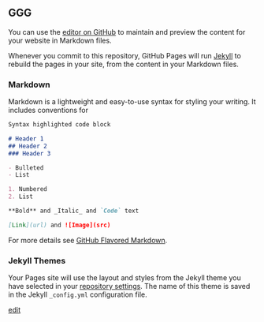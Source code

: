 ## GGG

You can use the [editor on GitHub](https://github.com/gggwcg/gggwcg.github.io/edit/master/index.md) to maintain and preview the content for your website in Markdown files.

Whenever you commit to this repository, GitHub Pages will run [Jekyll](https://jekyllrb.com/) to rebuild the pages in your site, from the content in your Markdown files.

### Markdown

Markdown is a lightweight and easy-to-use syntax for styling your writing. It includes conventions for

```markdown
Syntax highlighted code block

# Header 1
## Header 2
### Header 3

- Bulleted
- List

1. Numbered
2. List

**Bold** and _Italic_ and `Code` text

[Link](url) and ![Image](src)
```

For more details see [GitHub Flavored Markdown](https://guides.github.com/features/mastering-markdown/).

### Jekyll Themes

Your Pages site will use the layout and styles from the Jekyll theme you have selected in your [repository settings](https://github.com/gggwcg/gggwcg.github.io/settings). The name of this theme is saved in the Jekyll `_config.yml` configuration file.

[edit](https://github.com/gggwcg/gggwcg.github.io/edit/master/index.md)
